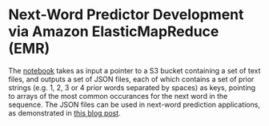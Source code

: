 # Next-Word Predictor Development via Amazon ElasticMapReduce (EMR)

The [notebook](https://github.com/bricof/word_predictor/blob/master/word_predictor_EMR.ipynb) takes as input a pointer to a S3 bucket containing a set of text files, and outputs a set of JSON files, each of which contains a set of prior strings (e.g. 1, 2, 3 or 4 prior words separated by spaces) as keys, pointing to arrays of the most common occurances for the next word in the sequence. The JSON files can be used in next-word prediction applications, as demonstrated in [this blog post](http://briancoffey.ca/blogpost6.html).

